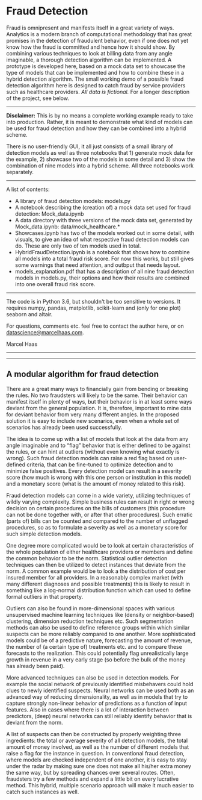 # Fraud Detection

Fraud is omnipresent and manifests itself in a great variety of ways. Analytics is a modern branch of computational methodology that has great promises in the detection of fraudulent behavior, even if one does not yet know how the fraud is committed and hence how it should show. By combining various techniques to look at billing data from any angle imaginable, a thorough detection algorithm can be implemented. A prototype is developed here, based on a mock data set to showcase the type of models that can be implemented and how to combine these in a hybrid detection algorithm. The small working demo of a possible fraud detection algorithm here is designed to catch fraud by service providers such as healthcare providers. *All data is fictional.* For a longer description of the project, see below.


***
**Disclaimer:** This is by no means a complete working example ready to take into production. Rather, it is meant to demonstrate what kind of models can be used for fraud detection and how they can be combined into a hybrid scheme. 

There is no user-friendly GUI, it all just consists of a small library of detection models as well as three notebooks that 1) generate mock data for the example, 2) showcase two of the models in some detail and 3) show the combination of nine models into a hybrid scheme. All three notebooks work separately.
***

A list of contents:
- A library of fraud detection models: models.py
- A notebook describing the (creation of) a mock data set used for fraud detection: Mock_data.ipynb
- A data directory with three versions of the mock data set, generated by Mock_data.ipynb: data/mock_healthcare.*
- Showcases.ipynb has two of the models worked out in some detail, with visuals, to give an idea of what respective fraud detection models can do. These are only two of ten models used in total.
- HybridFraudDetection.ipynb is a notebook that shows how to combine all models into a total fraud risk score. For now this works, but still gives some warnings that need attention, and outbput that needs layout.
- models_explanation.pdf that has a description of all nine fraud detection models in models.py, their options and how their results are combined into one overall fraud risk score.
***

The code is in Python 3.6, but shouldn't be too sensitive to versions. It requires numpy, pandas, matplotlib, scikit-learn and (only for one plot) seaborn and altair.

For questions, comments etc. feel free to contact the author here, or on datascience@marcelhaas.com.

Marcel Haas


***
***
## A modular algorithm for fraud detection

There are a great many ways to financially gain from bending or breaking the rules. No two fraudsters will likely to be the same. Their behavior can manifest itself in plenty of ways, but their behavior is in at least some ways deviant from the general population. It is, therefore, important to mine data for deviant behavior from very many different angles. In the proposed solution it is easy to include new scenarios, even when a whole set of scenarios has already been used successfully. 

The idea is to come up with a list of models that look at the data from any angle imaginable and to “flag” behavior that is either defined to be against the rules, or can hint at outliers (without even knowing what exactly is wrong). Such fraud detection models can raise a red flag based on user-defined criteria, that can be fine-tuned to optimize detection and to minimize false positives. Every detection model can result in a severity score (how much is wrong with this one person or institution in this model) and a monetary score (what is the amount of money related to this risk).

Fraud detection models can come in a wide variety, utilizing techniques of wildly varying complexity. Simple business rules can result in right or wrong decision on certain procedures on the bills of customers (this procedure can not be done together with, or after that other procedures). Such erratic (parts of) bills can be counted and compared to the number of unflagged procedures, so as to formulate a severity as well as a monetary score for such simple detection models. 

One degree more complicated would be to look at certain characteristics of the whole population of either healthcare providers or members and define the common behavior to be the norm. Statistical outlier detection techniques can then be utilized to detect instances that deviate from the norm. A common example would be to look a the distribution of cost per insured member for all providers. In a reasonably complex market (with many different diagnoses and possible treatments) this is likely to result in something like a log-normal distribution function which can used to define formal outliers in that property. 

Outliers can also be found in more-dimensional spaces with various unsupervised machine learning techniques like (density or neighbor-based) clustering, dimension reduction techniques etc. Such segmentation methods can also be used to define reference groups within which similar suspects can be more reliably compared to one another. More sophisticated models could be of a predictive nature, forecasting the amount of revenue, the number of (a certain type of) treatments etc. and to compare these forecasts to the realization. This could potentially flag unrealistically large growth in revenue in a very early stage (so before the bulk of the money has already been paid). 

More advanced techniques can also be used in detection models. For example the social network of previously identified misbehavers could hold clues to newly identified suspects. Neural networks can be used both as an advanced way of reducing dimensionality, as well as in models that try to capture strongly non-linear behavior of predictions as a function of input features. Also in cases where there is a lot of interaction between predictors, (deep) neural networks can still reliably identify behavior that is deviant from the norm.

A list of suspects can then be constructed by properly weighting three ingredients: the total or average severity of all detection models, the total amount of money involved, as well as the number of different models that raise a flag for the instance in question. In conventional fraud detection, where models are checked independent of one another, it is easy to stay under the radar by making sure one does not make all his/her extra money the same way, but by spreading chances over several routes. Often, fraudsters try a few methods and expand a little bit on every lucrative method. This hybrid, multiple scenario approach will make it much easier to catch such instances as well.